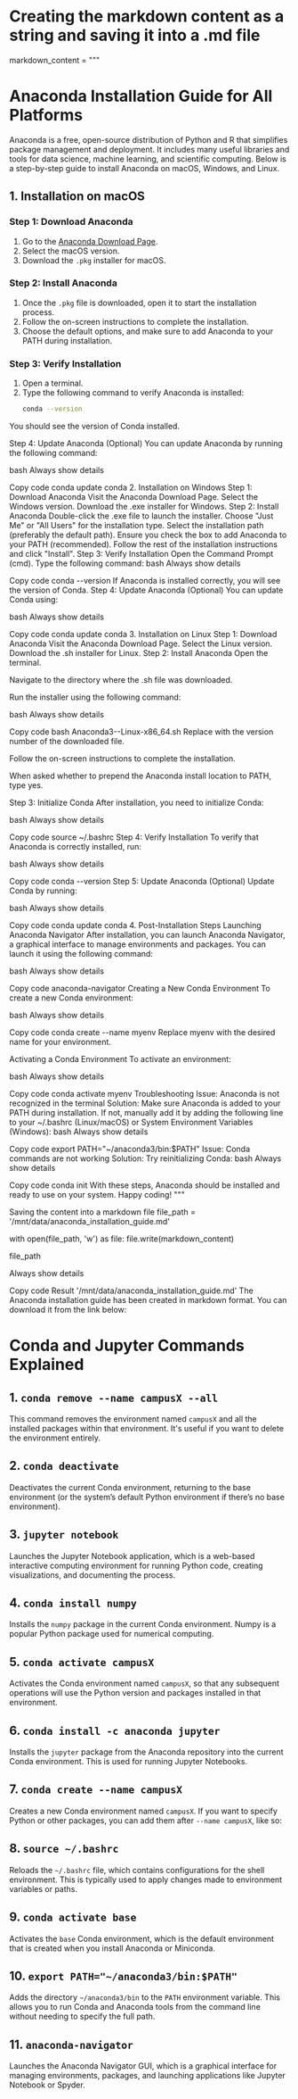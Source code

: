 # Creating the markdown content as a string and saving it into a .md file

markdown_content = """
# Anaconda Installation Guide for All Platforms

Anaconda is a free, open-source distribution of Python and R that simplifies package management and deployment. It includes many useful libraries and tools for data science, machine learning, and scientific computing. Below is a step-by-step guide to install Anaconda on macOS, Windows, and Linux.

## 1. Installation on macOS

### Step 1: Download Anaconda
1. Go to the [Anaconda Download Page](https://www.anaconda.com/products/distribution#download-section).
2. Select the macOS version.
3. Download the `.pkg` installer for macOS.

### Step 2: Install Anaconda
1. Once the `.pkg` file is downloaded, open it to start the installation process.
2. Follow the on-screen instructions to complete the installation.
3. Choose the default options, and make sure to add Anaconda to your PATH during installation.

### Step 3: Verify Installation
1. Open a terminal.
2. Type the following command to verify Anaconda is installed:
   ```bash
   conda --version
You should see the version of Conda installed.

Step 4: Update Anaconda (Optional)
You can update Anaconda by running the following command:

bash
Always show details

Copy code
conda update conda
2. Installation on Windows
Step 1: Download Anaconda
Visit the Anaconda Download Page.
Select the Windows version.
Download the .exe installer for Windows.
Step 2: Install Anaconda
Double-click the .exe file to launch the installer.
Choose "Just Me" or "All Users" for the installation type.
Select the installation path (preferably the default path).
Ensure you check the box to add Anaconda to your PATH (recommended).
Follow the rest of the installation instructions and click "Install".
Step 3: Verify Installation
Open the Command Prompt (cmd).
Type the following command:
bash
Always show details

Copy code
conda --version
If Anaconda is installed correctly, you will see the version of Conda.
Step 4: Update Anaconda (Optional)
You can update Conda using:

bash
Always show details

Copy code
conda update conda
3. Installation on Linux
Step 1: Download Anaconda
Visit the Anaconda Download Page.
Select the Linux version.
Download the .sh installer for Linux.
Step 2: Install Anaconda
Open the terminal.

Navigate to the directory where the .sh file was downloaded.

Run the installer using the following command:

bash
Always show details

Copy code
bash Anaconda3-<version>-Linux-x86_64.sh
Replace <version> with the version number of the downloaded file.

Follow the on-screen instructions to complete the installation.

When asked whether to prepend the Anaconda install location to PATH, type yes.

Step 3: Initialize Conda
After installation, you need to initialize Conda:

bash
Always show details

Copy code
source ~/.bashrc
Step 4: Verify Installation
To verify that Anaconda is correctly installed, run:

bash
Always show details

Copy code
conda --version
Step 5: Update Anaconda (Optional)
Update Conda by running:

bash
Always show details

Copy code
conda update conda
4. Post-Installation Steps
Launching Anaconda Navigator
After installation, you can launch Anaconda Navigator, a graphical interface to manage environments and packages. You can launch it using the following command:

bash
Always show details

Copy code
anaconda-navigator
Creating a New Conda Environment
To create a new Conda environment:

bash
Always show details

Copy code
conda create --name myenv
Replace myenv with the desired name for your environment.

Activating a Conda Environment
To activate an environment:

bash
Always show details

Copy code
conda activate myenv
Troubleshooting
Issue: Anaconda is not recognized in the terminal
Solution: Make sure Anaconda is added to your PATH during installation. If not, manually add it by adding the following line to your ~/.bashrc (Linux/macOS) or System Environment Variables (Windows):
bash
Always show details

Copy code
export PATH="~/anaconda3/bin:$PATH"
Issue: Conda commands are not working
Solution: Try reinitializing Conda:
bash
Always show details

Copy code
conda init
With these steps, Anaconda should be installed and ready to use on your system. Happy coding! """

Saving the content into a markdown file
file_path = '/mnt/data/anaconda_installation_guide.md'

with open(file_path, 'w') as file: file.write(markdown_content)

file_path

Always show details

Copy code
Result
'/mnt/data/anaconda_installation_guide.md'
The Anaconda installation guide has been created in markdown format. You can download it from the link below:




















# Conda and Jupyter Commands Explained

## 1. `conda remove --name campusX --all`
This command removes the environment named `campusX` and all the installed packages within that environment. It's useful if you want to delete the environment entirely.

## 2. `conda deactivate`
Deactivates the current Conda environment, returning to the base environment (or the system’s default Python environment if there’s no base environment).

## 3. `jupyter notebook`
Launches the Jupyter Notebook application, which is a web-based interactive computing environment for running Python code, creating visualizations, and documenting the process.

## 4. `conda install numpy`
Installs the `numpy` package in the current Conda environment. Numpy is a popular Python package used for numerical computing.

## 5. `conda activate campusX`
Activates the Conda environment named `campusX`, so that any subsequent operations will use the Python version and packages installed in that environment.

## 6. `conda install -c anaconda jupyter`
Installs the `jupyter` package from the Anaconda repository into the current Conda environment. This is used for running Jupyter Notebooks.

## 7. `conda create --name campusX`
Creates a new Conda environment named `campusX`. If you want to specify Python or other packages, you can add them after `--name campusX`, like so:

## 8. `source ~/.bashrc`
Reloads the `~/.bashrc` file, which contains configurations for the shell environment. This is typically used to apply changes made to environment variables or paths.

## 9. `conda activate base`
Activates the `base` Conda environment, which is the default environment that is created when you install Anaconda or Miniconda.

## 10. `export PATH="~/anaconda3/bin:$PATH"`
Adds the directory `~/anaconda3/bin` to the `PATH` environment variable. This allows you to run Conda and Anaconda tools from the command line without needing to specify the full path.

## 11. `anaconda-navigator`
Launches the Anaconda Navigator GUI, which is a graphical interface for managing environments, packages, and launching applications like Jupyter Notebook or Spyder.
